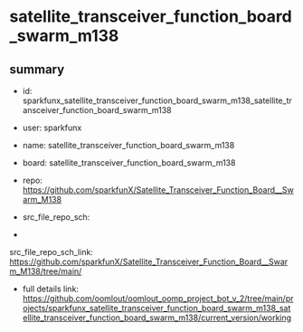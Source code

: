 # satellite_transceiver_function_board_swarm_m138
 
## summary 
* id: sparkfunx_satellite_transceiver_function_board_swarm_m138_satellite_transceiver_function_board_swarm_m138
* user: sparkfunx
* name: satellite_transceiver_function_board_swarm_m138
* board: satellite_transceiver_function_board_swarm_m138
* repo: https://github.com/sparkfunX/Satellite_Transceiver_Function_Board__Swarm_M138



* src_file_repo_sch: 
*
 src_file_repo_sch_link: https://github.com/sparkfunX/Satellite_Transceiver_Function_Board__Swarm_M138/tree/main/
* full details link: https://github.com/oomlout/oomlout_oomp_project_bot_v_2/tree/main/projects/sparkfunx_satellite_transceiver_function_board_swarm_m138_satellite_transceiver_function_board_swarm_m138/current_version/working  






